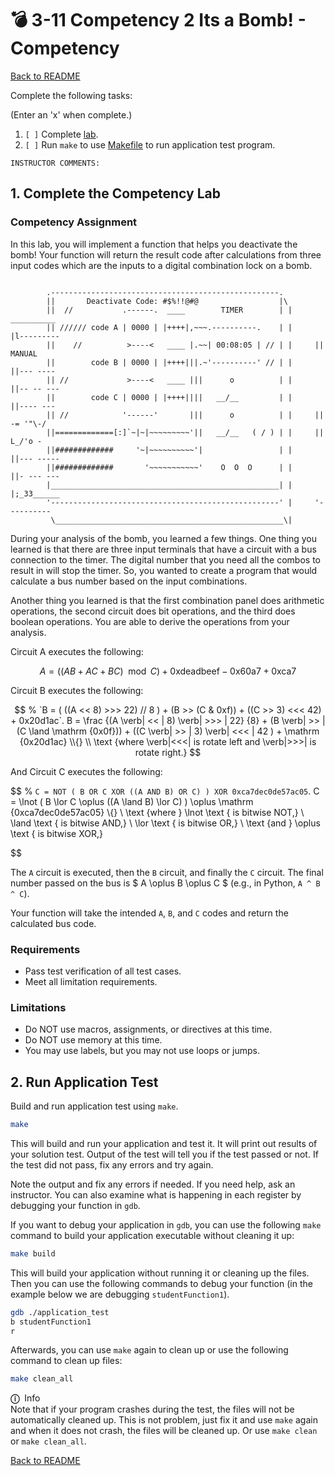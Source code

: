 
# 💣 3-11 Competency 2 Its a Bomb! - Competency

[Back to README](README.md)

Complete the following tasks:

(Enter an 'x' when complete.)

1. `[ ]` Complete [lab](4_lab.nasm).
2. `[ ]` Run `make` to use [Makefile](Makefile) to run application test 
program.

```
INSTRUCTOR COMMENTS:  
```


## 1. Complete the Competency Lab

### Competency Assignment

In this lab, you will implement a function that helps you deactivate the bomb! 
Your function will return the result code after calculations from three input 
codes which are the inputs to a digital combination lock on a bomb. 

``` vim (for color)

        .---------------------------------------------------.               
        ||       Deactivate Code: #$%!!@#@                  |\               
        ||  //           .------.  ____        TIMER        | |      __________
        || ////// code A | 0000 | |++++|,~~~.----------.    | |     |l---------
        ||    //          >----<   ____ |.~~| 00:08:05 | // | |     || MANUAL  
        ||        code B | 0000 | |++++|||.~'----------' // | |     ||--- ---- 
        || //             >----<   ____ |||      o          | |     ||-- -- ---
        ||        code C | 0000 | |++++||||   __/__         | |     ||---- --- 
        || //            '------'       |||      o          | |     || -= '"\-/
        ||=============[:]`~|~|~~~~~~~~~'||   __/__   ( / ) | |     ||  L_/'o -
        ||#############     '~|~~~~~~~~~~'|                 | |     ||--- -----
        ||#############       '~~~~~~~~~~~'    O  O  O      | |     ||- --- ---
        |___________________________________________________| |     |;_33______
        '---------------------------------------------------' |     '----------
         \___________________________________________________\|               

```

During your analysis of the bomb, you learned a few things. One thing you 
learned is that there are three input terminals that have a circuit with a bus 
connection to the timer.  The digital number that you need all the combos to 
result in will stop the timer. So, you wanted to create a program that would 
calculate a bus number based on the input combinations. 

Another thing you learned is that the first combination panel does arithmetic 
operations, the second circuit does bit operations, and the third does boolean 
operations. You are able to derive the operations from your analysis.

Circuit A executes the following:

$$ 
    % `A = ( (A*B + A*C + B*C) % C ) - 0x60a7 + 0xca7`.
    A = ((AB + AC + BC) \mod C)
    + \mathrm {0xdeadbeef} - \mathrm {0x60a7} + \mathrm {0xca7}
$$

Circuit B executes the following:

$$
    % `B = ( ((A << 8) >>> 22) // 8 ) + (B >> (C & 0xf)) + ((C >> 3) <<< 42) + 0x20d1ac`.
    B = \frac {(A \verb| << | 8) \verb| >>> | 22} {8} 
    + (B \verb| >> | (C \land \mathrm {0x0f}))
    + ((C \verb| >> | 3) \verb| <<< | 42 ) + \mathrm {0x20d1ac}
    \\{}
    \\
    \text {where \verb|<<<| is rotate left and \verb|>>>| is rotate right.}
$$

And Circuit C executes the following:

$$
    % `C = NOT ( B OR C XOR ((A AND B) OR C) ) XOR 0xca7dec0de57ac05`.
    C = \lnot ( B \lor C \oplus ((A \land B) \lor C) ) 
    \oplus \mathrm {0xca7dec0de57ac05}
    \\{}
    \\
    \text {where } \lnot \text { is bitwise NOT,} \\
    \land \text { is bitwise AND,} \\
    \lor \text { is bitwise OR,} \\
    \text {and } \oplus \text { is bitwise XOR,}


$$

The `A` circuit is executed, then the `B` circuit, and finally the `C` 
circuit. The final number passed on the bus is $ A \oplus B \oplus C $ (e.g.,
in Python, `A ^ B ^ C`).

Your function will take the intended `A`, `B`, and `C` codes and return the 
calculated bus code. 


### Requirements

- Pass test verification of all test cases.
- Meet all limitation requirements.


### Limitations

- Do NOT use macros, assignments, or directives at this time.
- Do NOT use memory at this time.
- You may use labels, but you may not use loops or jumps.


## 2. Run Application Test

Build and run application test using `make`.

``` sh
make
```

This will build and run your application and test it. It will print out 
results of your solution test. Output of the test will tell you if the test 
passed or not.  If the test did not pass, fix any errors and try again.

Note the output and fix any errors if needed. If you need help, ask an 
instructor. You can also examine what is happening in each register by 
debugging your function in `gdb`.

If you want to debug your application in `gdb`, you can use the following 
`make` command to build your application executable without cleaning it up:

``` sh
make build
```

This will build your application without running it or cleaning up the files. 
Then you can use the following commands to debug your function (in the example 
below we are debugging `studentFunction1`).

``` sh
gdb ./application_test
b studentFunction1
r
```

Afterwards, you can use `make` again to clean up or use the following command 
to clean up files:

``` sh
make clean_all
```

<span class="box-purple"><span class="bar-purple">
    <span class="purple">**ⓘ**</span>&nbsp; Info   
</span><span class="inner">
    Note that if your program crashes during the test, the files will not be 
    automatically cleaned up. This is not problem, just fix it and use `make` 
    again and when it does not crash, the files will be cleaned up. Or use
    `make clean` or `make clean_all`.
</span></span>


[Back to README](README.md)

<link rel="stylesheet" href="../.css/boxes.css">


<!--- End of file. --->
